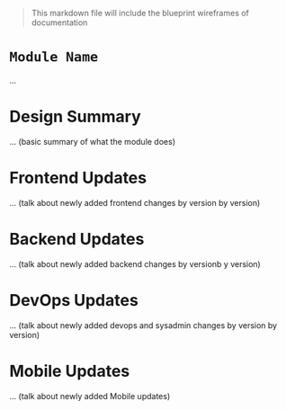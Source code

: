 > This markdown file will include the blueprint wireframes of documentation

# `Module Name`

...

# Design Summary

... (basic summary of what the module does)

# Frontend Updates

... (talk about newly added frontend changes by version by version)

# Backend Updates

... (talk about newly added backend changes by versionb y version)

# DevOps Updates

... (talk about newly added devops and sysadmin changes by version by version)

# Mobile Updates

... (talk about newly added Mobile updates)
